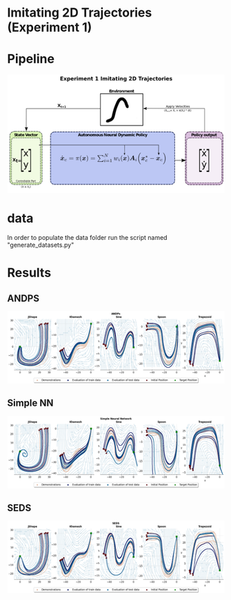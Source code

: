 # Imitating 2D Trajectories (Experiment 1)

# Pipeline
![](../media/pipeline-1.png)

# data
In order to populate the data folder run the script named "generate_datasets.py"

# Results
## ANDPS
![](plots/results/andps/ANDPs.png)
## Simple NN
![](plots/results/simple_nn/NN.png)

## SEDS
![](plots/results/seds/SEDS.png)
